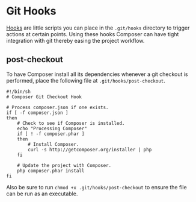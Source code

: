 # Git Hooks

[Hooks](http://book.git-scm.com/5_git_hooks.html) are little scripts you can
place in the `.git/hooks` directory to trigger actions at certain points. Using
these hooks Composer can have tight integration with git thereby easing the
project workflow.

## post-checkout

To have Composer install all its dependencies whenever a git checkout is
performed, place the following file at `.git/hooks/post-checkout`.

    #!/bin/sh
    # Composer Git Checkout Hook
    
    # Process composer.json if one exists.
    if [ -f composer.json ]
    then
        # Check to see if Composer is installed.
        echo "Processing Composer"
        if [ ! -f composer.phar ]
        then
            # Install Composer.
            curl -s http://getcomposer.org/installer | php
        fi
    
        # Update the project with Composer.
        php composer.phar install
    fi

Also be sure to run `chmod +x .git/hooks/post-checkout` to ensure the file can
be run as an executable.